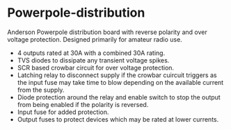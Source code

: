 # Powerpole-distribution
Anderson Powerpole distribution board with reverse polarity and over voltage protection.
Designed primarily for amateur radio use.

* 4 outputs rated at 30A with a combined 30A rating.
* TVS diodes to dissipate any transient voltage spikes.
* SCR based crowbar circuit for over voltage protection.
* Latching relay to disconnect supply if the crowbar cuircuit triggers as the input fuse may take time to blow depending on the available current from the supply.
* Diode protection around the relay and enable switch to stop the output from being enabled if the polarity is reversed.
* Input fuse for added protection.
* Output fuses to protect devices which may be rated at lower currents.
